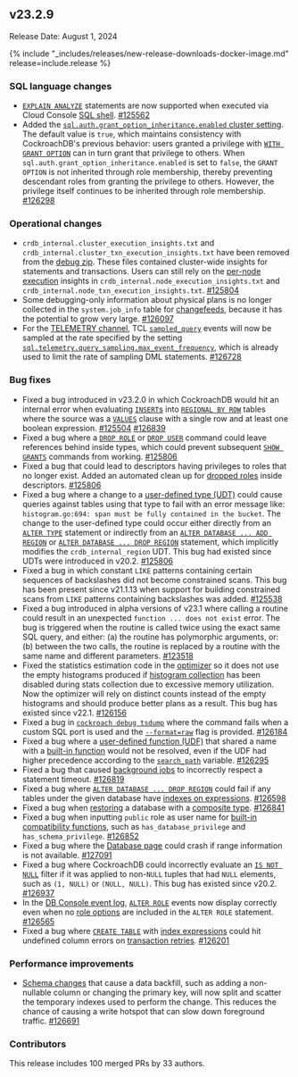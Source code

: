 ## v23.2.9

Release Date: August 1, 2024

{% include "_includes/releases/new-release-downloads-docker-image.md" release=include.release %}

<h3 id="v23-2-9-sql-language-changes">SQL language changes</h3>

- [`EXPLAIN ANALYZE`](/docs/v23.2/explain-analyze.md) statements are now supported when executed via Cloud Console [SQL shell](sql-shell.md). [#125562][#125562]
- Added the [`sql.auth.grant_option_inheritance.enabled` cluster setting](/docs/v23.2/cluster-settings.md#setting-sql-auth-grant-option-inheritance-enabled). The default value is `true`, which maintains consistency with CockroachDB's previous behavior: users granted a privilege with [`WITH GRANT OPTION`](/docs/v23.2/grant.md) can in turn grant that privilege to others. When `sql.auth.grant_option_inheritance.enabled` is set to `false`, the `GRANT OPTION` is not inherited through role membership, thereby preventing descendant roles from granting the privilege to others. However, the privilege itself continues to be inherited through role membership. [#126298][#126298]

<h3 id="v23-2-9-operational-changes">Operational changes</h3>

- `crdb_internal.cluster_execution_insights.txt` and `crdb_internal.cluster_txn_execution_insights.txt` have been removed from the [debug zip](/docs/v23.2/cockroach-debug-zip.md). These files contained cluster-wide insights for statements and transactions. Users can still rely on the [per-node execution](/docs/v23.2/cockroach-debug-zip.md#files) insights in `crdb_internal.node_execution_insights.txt` and `crdb_internal.node_txn_execution_insights.txt`. [#125804][#125804]
- Some debugging-only information about physical plans is no longer collected in the `system.job_info` table for [changefeeds](/docs/v23.2/change-data-capture-overview.md), because it has the potential to grow very large. [#126097][#126097]
- For the [TELEMETRY channel](/docs/v23.2/logging.md#telemetry), TCL [`sampled_query`](/docs/v23.2/eventlog.md#sampled_query) events will now be sampled at the rate specified by the setting [`sql.telemetry.query_sampling.max_event_frequency`](/docs/v23.2/cluster-settings.md#setting-sql-telemetry-query-sampling-max-event-frequency), which is already used to limit the rate of sampling DML statements. [#126728][#126728]

<h3 id="v23-2-9-bug-fixes">Bug fixes</h3>

- Fixed a bug introduced in v23.2.0 in which CockroachDB would hit an internal error when evaluating [`INSERT`s](/docs/v23.2/insert.md) into [`REGIONAL BY ROW`](/docs/v23.2/alter-table.md#set-the-table-locality-to-regional-by-row) tables where the source was a [`VALUES`](/docs/v23.2/selection-queries.md#values-clause) clause with a single row and at least one boolean expression. [#125504][#125504] [#126839][#126839]
- Fixed a bug where a [`DROP ROLE`](/docs/v23.2/drop-role.md) or [`DROP USER`](/docs/v23.2/drop-user.md) command could leave references behind inside types, which could prevent subsequent [`SHOW GRANTS`](/docs/v23.2/show-grants.md) commands from working. [#125806][#125806]
- Fixed a bug that could lead to descriptors having privileges to roles that no longer exist. Added an automated clean up for [dropped roles](/docs/v23.2/drop-role.md) inside descriptors. [#125806][#125806]
- Fixed a bug where a change to a [user-defined type (UDT)](/docs/v23.2/create-type.md) could cause queries against tables using that type to fail with an error message like: `histogram.go:694: span must be fully contained in the bucket`. The change to the user-defined type could occur either directly from an [`ALTER TYPE`](/docs/v23.2/alter-type.md) statement or indirectly from an [`ALTER DATABASE ... ADD REGION`](/docs/v23.2/alter-database.md#add-region) or [`ALTER DATABASE ... DROP REGION`](/docs/v23.2/alter-database.md#drop-region) statement, which implicitly modifies the `crdb_internal_region` UDT. This bug had existed since UDTs were introduced in v20.2. [#125806][#125806]
- Fixed a bug in which constant `LIKE` patterns containing certain sequences of backslashes did not become constrained scans. This bug has been present since v21.1.13 when support for building constrained scans from `LIKE` patterns containing backslashes was added. [#125538][#125538]
- Fixed a bug introduced in alpha versions of v23.1 where calling a routine could result in an unexpected `function ... does not exist` error. The bug is triggered when the routine is called twice using the exact same SQL query, and either: (a) the routine has polymorphic arguments, or: (b) between the two calls, the routine is replaced by a routine with the same name and different parameters. [#123518][#123518]
- Fixed the statistics estimation code in the [optimizer](/docs/v23.2/cost-based-optimizer.md) so it does not use the empty histograms produced if [histogram collection](/docs/v23.2/cost-based-optimizer.md#control-histogram-collection) has been disabled during stats collection due to excessive memory utilization. Now the optimizer will rely on distinct counts instead of the empty histograms and should produce better plans as a result. This bug has existed since v22.1. [#126156][#126156]
- Fixed a bug in [`cockroach debug tsdump`](/docs/v23.2/cockroach-debug-tsdump.md) where the command fails when a custom SQL port is used and the [`--format=raw`](/docs/v23.2/cockroach-debug-tsdump.md#flags) flag is provided. [#126184][#126184]
- Fixed a bug where a [user-defined function (UDF)](/docs/v23.2/user-defined-functions.md) that shared a name with a [built-in function](/docs/v23.2/functions-and-operators.md#built-in-functions) would not be resolved, even if the UDF had higher precedence according to the [`search_path`](/docs/v23.2/sql-name-resolution.md#search-path) variable. [#126295][#126295]
- Fixed a bug that caused [background jobs](/docs/v23.2/show-jobs.md) to incorrectly respect a statement timeout. [#126819][#126819]
- Fixed a bug where [`ALTER DATABASE ... DROP REGION`](/docs/v23.2/alter-database.md#drop-region) could fail if any tables under the given database have [indexes on expressions](/docs/v23.2/expression-indexes.md). [#126598][#126598]
- Fixed a bug when [restoring](/docs/v23.2/restore.md) a database with a [composite type](/docs/v23.2/create-type.md#create-a-composite-data-type). [#126841][#126841]
- Fixed a bug when inputting `public` role as user name for [built-in compatibility functions](/docs/v24.2/functions-and-operators.md#compatibility-functions), such as `has_database_privilege` and `has_schema_privilege`. [#126852][#126852]
- Fixed a bug where the [Database page](/docs/v23.2/ui-databases-page.md) could crash if range information is not available. [#127091][#127091]
- Fixed a bug where CockroachDB could incorrectly evaluate an [`IS NOT NULL`](/docs/v23.2/null-handling.md#nulls-and-simple-comparisons) filter if it was applied to non-`NULL` tuples that had `NULL` elements, such as `(1, NULL)` or `(NULL, NULL)`. This bug has existed since v20.2. [#126937][#126937]
- In the [DB Console event log](/docs/v23.2/ui-overview-dashboard.md#events-panel), [`ALTER ROLE`](/docs/v23.2/alter-role.md) events now display correctly even when no [role options](/docs/v23.2/alter-role.md#role-options) are included in the `ALTER ROLE` statement. [#126565][#126565]
- Fixed a bug where [`CREATE TABLE`](/docs/v23.2/create-table.md) with [index expressions](/docs/v23.2/expression-indexes.md) could hit undefined column errors on [transaction retries](/docs/v23.2/transactions.md#transaction-retries). [#126201][#126201]

<h3 id="v23-2-9-performance-improvements">Performance improvements</h3>

- [Schema changes](/docs/v23.2/online-schema-changes.md) that cause a data backfill, such as adding a non-nullable column or changing the primary key, will now split and scatter the temporary indexes used to perform the change. This reduces the chance of causing a write hotspot that can slow down foreground traffic. [#126691][#126691]

<div class="release-note-contributors" markdown="1">

<h3 id="v23-2-9-contributors">Contributors</h3>

This release includes 100 merged PRs by 33 authors.

</div>

[#123518]: https://github.com/cockroachdb/cockroach/pull/123518
[#125504]: https://github.com/cockroachdb/cockroach/pull/125504
[#125538]: https://github.com/cockroachdb/cockroach/pull/125538
[#125562]: https://github.com/cockroachdb/cockroach/pull/125562
[#125804]: https://github.com/cockroachdb/cockroach/pull/125804
[#125806]: https://github.com/cockroachdb/cockroach/pull/125806
[#126097]: https://github.com/cockroachdb/cockroach/pull/126097
[#126156]: https://github.com/cockroachdb/cockroach/pull/126156
[#126184]: https://github.com/cockroachdb/cockroach/pull/126184
[#126201]: https://github.com/cockroachdb/cockroach/pull/126201
[#126216]: https://github.com/cockroachdb/cockroach/pull/126216
[#126295]: https://github.com/cockroachdb/cockroach/pull/126295
[#126298]: https://github.com/cockroachdb/cockroach/pull/126298
[#126565]: https://github.com/cockroachdb/cockroach/pull/126565
[#126598]: https://github.com/cockroachdb/cockroach/pull/126598
[#126691]: https://github.com/cockroachdb/cockroach/pull/126691
[#126728]: https://github.com/cockroachdb/cockroach/pull/126728
[#126819]: https://github.com/cockroachdb/cockroach/pull/126819
[#126839]: https://github.com/cockroachdb/cockroach/pull/126839
[#126841]: https://github.com/cockroachdb/cockroach/pull/126841
[#126852]: https://github.com/cockroachdb/cockroach/pull/126852
[#126937]: https://github.com/cockroachdb/cockroach/pull/126937
[#127091]: https://github.com/cockroachdb/cockroach/pull/127091
[#127608]: https://github.com/cockroachdb/cockroach/pull/127608
[44d16f97a]: https://github.com/cockroachdb/cockroach/commit/44d16f97a
[7fb249aa1]: https://github.com/cockroachdb/cockroach/commit/7fb249aa1
